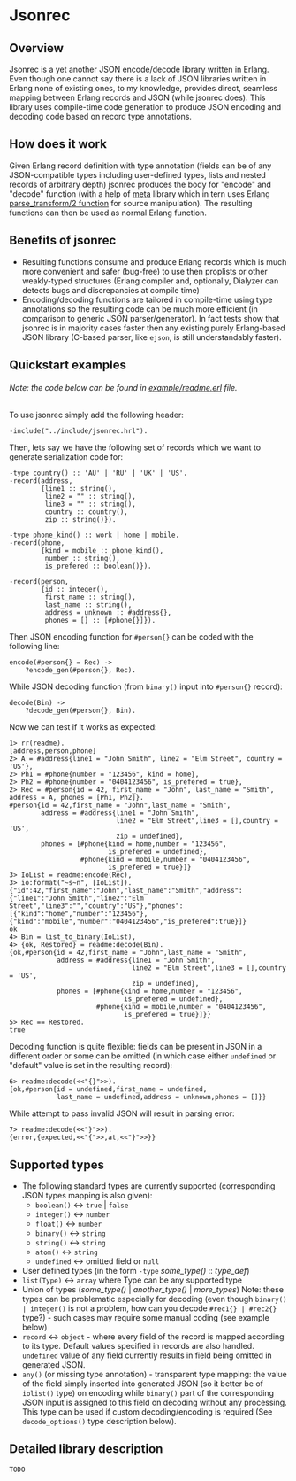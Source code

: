 ﻿Jsonrec
=======

Overview
--------
Jsonrec is a yet another JSON encode/decode library written in Erlang. Even though one cannot say there is a lack of JSON libraries written in Erlang none of existing ones, to my knowledge, provides direct, seamless mapping between Erlang records and JSON (while jsonrec does).
This library uses compile-time code generation to produce JSON encoding and decoding code based on record type annotations.

How does it work
----------------
Given Erlang record definition with type annotation (fields can be of any JSON-compatible types including user-defined types, lists and nested records of arbitrary depth) jsonrec produces the body for "encode" and "decode" function (with a help of [meta](https://github.com/EduardSergeev/meta) library which in tern uses Erlang [parse_transform/2 function](http://www.erlang.org/doc/man/erl_id_trans.html) for source manipulation). The resulting functions can then be used as normal Erlang function.

Benefits of jsonrec
-------------------
* Resulting functions consume and produce Erlang records which is much more convenient and safer (bug-free) to use then proplists or other weakly-typed structures (Erlang compiler and, optionally, Dialyzer can detects bugs and discrepancies at compile time)
* Encoding/decoding functions are tailored in compile-time using type annotations so the resulting code can be much more efficient (in comparison to generic JSON parser/generator). In fact tests show that jsonrec is in majority cases faster then any existing purely Erlang-based JSON library (C-based parser, like `ejson`, is still understandably faster).

Quickstart examples
-------------------
###### Note: the code below can be found in [example/readme.erl](https://github.com/EduardSergeev/jsonrec/blob/dev/example/readme.erl) file.
To use jsonrec simply add the following header:
 
    -include("../include/jsonrec.hrl").

Then, lets say we have the following set of records which we want to generate serialization code for:

    -type country() :: 'AU' | 'RU' | 'UK' | 'US'.
    -record(address,
            {line1 :: string(),
             line2 = "" :: string(),
             line3 = "" :: string(),
             country :: country(),
             zip :: string()}).
    
    -type phone_kind() :: work | home | mobile.
    -record(phone,
            {kind = mobile :: phone_kind(),
             number :: string(),
             is_prefered :: boolean()}).
    
    -record(person,
            {id :: integer(),
             first_name :: string(),
             last_name :: string(),
             address = unknown :: #address{},
             phones = [] :: [#phone{}]}).

Then JSON encoding function for `#person{}` can be coded with the following line:

    encode(#person{} = Rec) ->
        ?encode_gen(#person{}, Rec).

While JSON decoding function (from `binary()` input into `#person{}` record):

    decode(Bin) ->
        ?decode_gen(#person{}, Bin).

Now we can test if it works as expected:

    1> rr(readme).
    [address,person,phone]
    2> A = #address{line1 = "John Smith", line2 = "Elm Street", country = 'US'},                          
    2> Ph1 = #phone{number = "123456", kind = home},                                                      
    2> Ph2 = #phone{number = "0404123456", is_prefered = true},                                           
    2> Rec = #person{id = 42, first_name = "John", last_name = "Smith", address = A, phones = [Ph1, Ph2]}.
    #person{id = 42,first_name = "John",last_name = "Smith",
            address = #address{line1 = "John Smith",
                               line2 = "Elm Street",line3 = [],country = 'US',
                               zip = undefined},
            phones = [#phone{kind = home,number = "123456",
                             is_prefered = undefined},
                      #phone{kind = mobile,number = "0404123456",
                             is_prefered = true}]}
    3> IoList = readme:encode(Rec),                                                                       
    3> io:format("~s~n", [IoList]).                                                                       
    {"id":42,"first_name":"John","last_name":"Smith","address":{"line1":"John Smith","line2":"Elm Street","line3":"","country":"US"},"phones":[{"kind":"home","number":"123456"},{"kind":"mobile","number":"0404123456","is_prefered":true}]}
    ok
    4> Bin = list_to_binary(IoList),                                                                      
    4> {ok, Restored} = readme:decode(Bin).
    {ok,#person{id = 42,first_name = "John",last_name = "Smith",
                address = #address{line1 = "John Smith",
                                   line2 = "Elm Street",line3 = [],country = 'US',
                                   zip = undefined},
                phones = [#phone{kind = home,number = "123456",
                                 is_prefered = undefined},
                          #phone{kind = mobile,number = "0404123456",
                                 is_prefered = true}]}}
    5> Rec == Restored.                    
    true 

Decoding function is quite flexible: fields can be present in JSON in a different order or some can be omitted (in which case either `undefined` or "default" value is set in the resulting record):

    6> readme:decode(<<"{}">>).                                                                           
    {ok,#person{id = undefined,first_name = undefined,
                last_name = undefined,address = unknown,phones = []}}

While attempt to pass invalid JSON will result in parsing error:

    7> readme:decode(<<"}">>). 
    {error,{expected,<<"{">>,at,<<"}">>}}

Supported types
---------------
* The following standard types are currently supported (corresponding JSON types mapping is also given):
  * `boolean()` <-> `true` | `false`
  * `integer()` <-> `number`
  * `float()`   <-> `number`
  * `binary()`  <-> `string`
  * `string()`  <-> `string`
  * `atom()`    <-> `string`
  * `undefined` <-> omitted field or `null`
* User defined types (in the form `-type` *some_type()* :: *type_def*)
* `list(Type)` <-> `array` where Type can be any supported type
* Union of types (*some_type()* | *another_type()* | *more_types*) Note: these types can be problematic especially for decoding (even though `binary() | integer()` is not a problem, how can you decode `#rec1{} | #rec2{}` type?) - such cases may require some manual coding (see example below)
* `record` <-> `object` - where every field of the record is mapped according to its type. Default values specified in records are also handled. `undefined` value of any field currently results in field being omitted in generated JSON.
* `any()` (or missing type annotation) - transparent type mapping: the value of the field simply inserted into generated JSON (so it better be of `iolist()` type) on encoding while `binary()` part of the corresponding JSON input is assigned to this field on decoding without any processing. This type can be used if custom decoding/encoding is required (See `decode_options()` type description below).

Detailed library description
----------------------------
`TODO`